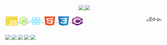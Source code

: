<div align="center">
  <a href="https://github.com/EFMerscher">
  <img height="130em" src="https://github-readme-stats.vercel.app/api?username=EFMerscher&show_icons=true&theme=github_dark&include_all_commits=true&count_private=true"/>
  <img height="130em" src="https://github-readme-stats.vercel.app/api/top-langs/?username=EFMerscher&layout=compact&langs_count=7&theme=github_dark"/>
</div>
    
<div style="display: inline_block"><br>
  <img align="center" alt="Ed-Js" height="30" width="40" src="https://raw.githubusercontent.com/devicons/devicon/master/icons/javascript/javascript-plain.svg">
  <img align="center" alt="Ed-Node.js" height="30" width="30" src="https://raw.githubusercontent.com/devicons/devicon/master/icons/nodejs/nodejs-original.svg">
  <img align="center" alt="Ed-React" height="30" width="40" src="https://raw.githubusercontent.com/devicons/devicon/master/icons/react/react-original.svg">
  <img align="center" alt="Ed-HTML" height="30" width="40" src="https://raw.githubusercontent.com/devicons/devicon/master/icons/html5/html5-original.svg">
  <img align="center" alt="Ed-CSS" height="30" width="40" src="https://raw.githubusercontent.com/devicons/devicon/master/icons/css3/css3-original.svg">
  <img align="center" alt="Ed-Csharp" height="30" width="40" src="https://raw.githubusercontent.com/devicons/devicon/master/icons/csharp/csharp-original.svg">
  <img align="right" alt="Ed-pic" height="150" style="border-radius:50px;" src="https://media.discordapp.net/attachments/894008890725896274/894008958703001610/download20211006195600.png">
</div>
 
##
  
<div> 
  <a href="https://www.instagram.com/ed_zera/" target="_blank"><img src="https://img.shields.io/badge/-Instagram-%23E4405F?style=for-the-badge&logo=instagram&logoColor=white" target="_blank"></a>
  <a href="https://discord.gg/tfgf4bG2ga" target="_blank"><img src="https://img.shields.io/badge/Discord-7289DA?style=for-the-badge&logo=discord&logoColor=white" target="_blank"></a> 
  <a href="https://www.linkedin.com/in/edevaldo-merscher-342a5020a/" target="_blank"><img src="https://img.shields.io/badge/-LinkedIn-%230077B5?style=for-the-badge&logo=linkedin&logoColor=white"></a> 
  <a href="mailto:EFMerscher@gmail.com"><img src="https://img.shields.io/badge/-Gmail-%23333?style=for-the-badge&logo=gmail&logoColor=white" target="_blank"></a>
  <a href="https://steamcommunity.com/id/EdZeraFPS/" target="_blank"><img src="https://img.shields.io/badge/Steam-000000?style=for-the-badge&logo=steam&logoColor=white"></a>
</div>  

